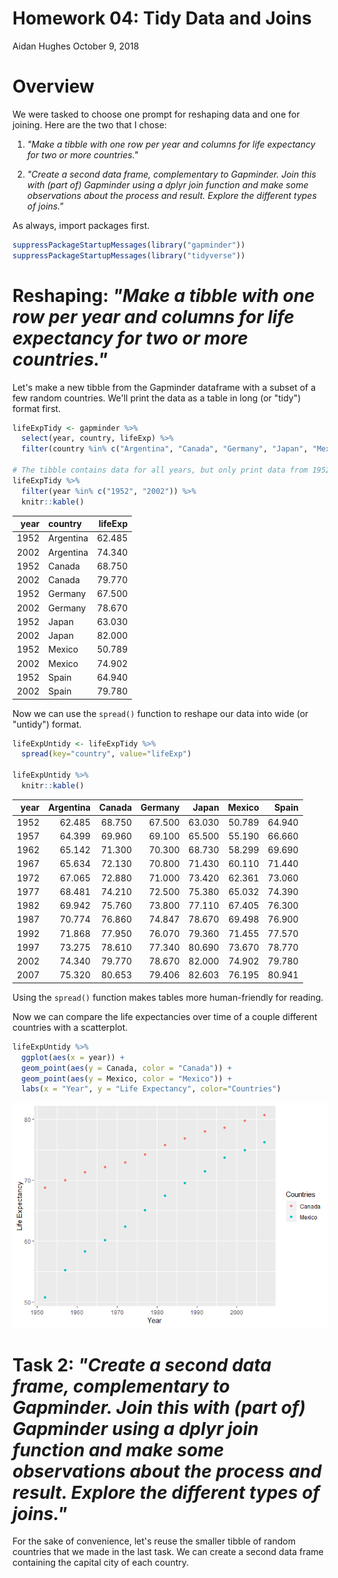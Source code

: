 Homework 04: Tidy Data and Joins
================
Aidan Hughes
October 9, 2018

Overview
========

We were tasked to choose one prompt for reshaping data and one for joining. Here are the two that I chose:

1.  *"Make a tibble with one row per year and columns for life expectancy for two or more countries."*

2.  *"Create a second data frame, complementary to Gapminder. Join this with (part of) Gapminder using a dplyr join function and make some observations about the process and result. Explore the different types of joins."*

As always, import packages first.

``` r
suppressPackageStartupMessages(library("gapminder"))
suppressPackageStartupMessages(library("tidyverse"))
```

Reshaping: *"Make a tibble with one row per year and columns for life expectancy for two or more countries."*
=============================================================================================================

Let's make a new tibble from the Gapminder dataframe with a subset of a few random countries. We'll print the data as a table in long (or "tidy") format first.

``` r
lifeExpTidy <- gapminder %>%
  select(year, country, lifeExp) %>%
  filter(country %in% c("Argentina", "Canada", "Germany", "Japan", "Mexico", "Spain"))

# The tibble contains data for all years, but only print data from 1952 and 2002 just to keep the table short
lifeExpTidy %>%
  filter(year %in% c("1952", "2002")) %>%
  knitr::kable()
```

|  year| country   |  lifeExp|
|-----:|:----------|--------:|
|  1952| Argentina |   62.485|
|  2002| Argentina |   74.340|
|  1952| Canada    |   68.750|
|  2002| Canada    |   79.770|
|  1952| Germany   |   67.500|
|  2002| Germany   |   78.670|
|  1952| Japan     |   63.030|
|  2002| Japan     |   82.000|
|  1952| Mexico    |   50.789|
|  2002| Mexico    |   74.902|
|  1952| Spain     |   64.940|
|  2002| Spain     |   79.780|

Now we can use the `spread()` function to reshape our data into wide (or "untidy") format.

``` r
lifeExpUntidy <- lifeExpTidy %>%
  spread(key="country", value="lifeExp")
  
lifeExpUntidy %>%
  knitr::kable()
```

|  year|  Argentina|  Canada|  Germany|   Japan|  Mexico|   Spain|
|-----:|----------:|-------:|--------:|-------:|-------:|-------:|
|  1952|     62.485|  68.750|   67.500|  63.030|  50.789|  64.940|
|  1957|     64.399|  69.960|   69.100|  65.500|  55.190|  66.660|
|  1962|     65.142|  71.300|   70.300|  68.730|  58.299|  69.690|
|  1967|     65.634|  72.130|   70.800|  71.430|  60.110|  71.440|
|  1972|     67.065|  72.880|   71.000|  73.420|  62.361|  73.060|
|  1977|     68.481|  74.210|   72.500|  75.380|  65.032|  74.390|
|  1982|     69.942|  75.760|   73.800|  77.110|  67.405|  76.300|
|  1987|     70.774|  76.860|   74.847|  78.670|  69.498|  76.900|
|  1992|     71.868|  77.950|   76.070|  79.360|  71.455|  77.570|
|  1997|     73.275|  78.610|   77.340|  80.690|  73.670|  78.770|
|  2002|     74.340|  79.770|   78.670|  82.000|  74.902|  79.780|
|  2007|     75.320|  80.653|   79.406|  82.603|  76.195|  80.941|

Using the `spread()` function makes tables more human-friendly for reading.

Now we can compare the life expectancies over time of a couple different countries with a scatterplot.

``` r
lifeExpUntidy %>%
  ggplot(aes(x = year)) +
  geom_point(aes(y = Canada, color = "Canada")) +
  geom_point(aes(y = Mexico, color = "Mexico")) +
  labs(x = "Year", y = "Life Expectancy", color="Countries")
```

![](hw04-aidanh14_files/figure-markdown_github/lifeExp%20scatterplot-1.png)

Task 2: *"Create a second data frame, complementary to Gapminder. Join this with (part of) Gapminder using a dplyr join function and make some observations about the process and result. Explore the different types of joins."*
=================================================================================================================================================================================================================================

For the sake of convenience, let's reuse the smaller tibble of random countries that we made in the last task. We can create a second data frame containing the capital city of each country.
